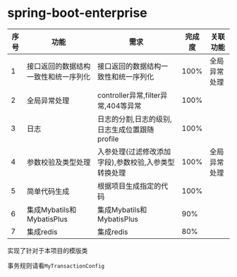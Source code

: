 # spring-boot-enterprise

|序号|功能|需求|完成度|关联功能|
|---|---|---|---|---|
|1|接口返回的数据结构一致性和统一序列化|接口返回的数据结构一致性和统一序列化|100%|全局异常处理|
|2|全局异常处理|controller异常,filter异常,404等异常|100%|||
|3|日志|日志的分割,日志的级别,日志生成位置跟随profile|100%||
|4|参数校验及类型处理|入参处理(过滤修改添加字段),参数校验,入参类型转换处理|100%|全局异常处理|
|5|简单代码生成|根据项目生成指定的代码|100%||
|6|集成Mybatils和MybatisPlus|集成Mybatils和MybatisPlus|90%||
|7|集成redis|集成redis|80%||

实现了针对于本项目的模版类

事务规则请看`MyTransactionConfig`